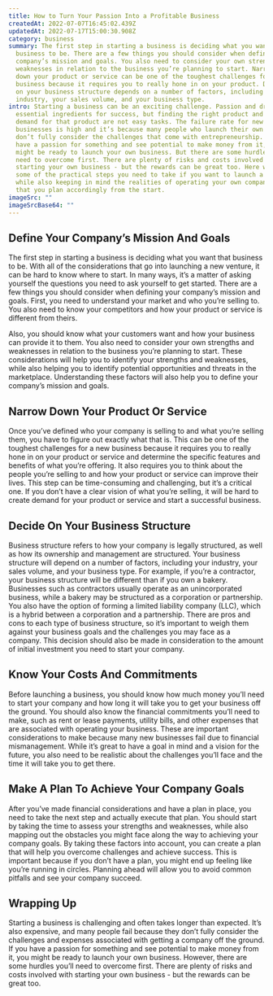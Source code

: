 ```yaml
---
title: How to Turn Your Passion Into a Profitable Business
createdAt: 2022-07-07T16:45:02.439Z
updatedAt: 2022-07-17T15:00:30.908Z
category: business
summary: The first step in starting a business is deciding what you want that
  business to be. There are a few things you should consider when defining your
  company’s mission and goals. You also need to consider your own strengths and
  weaknesses in relation to the business you’re planning to start. Narrowing
  down your product or service can be one of the toughest challenges for a new
  business because it requires you to really hone in on your product. Deciding
  on your business structure depends on a number of factors, including your
  industry, your sales volume, and your business type.
intro: Starting a business can be an exciting challenge. Passion and drive are
  essential ingredients for success, but finding the right product and creating
  demand for that product are not easy tasks. The failure rate for new
  businesses is high and it’s because many people who launch their own ventures
  don’t fully consider the challenges that come with entrepreneurship. If you
  have a passion for something and see potential to make money from it, you
  might be ready to launch your own business. But there are some hurdles you’ll
  need to overcome first. There are plenty of risks and costs involved with
  starting your own business - but the rewards can be great too. Here we look at
  some of the practical steps you need to take if you want to launch a business,
  while also keeping in mind the realities of operating your own company, so
  that you plan accordingly from the start.
imageSrc: ""
imageSrcBase64: ""
---
```


## Define Your Company’s Mission And Goals

The first step in starting a business is deciding what you want that business to be. With all of the considerations that go into launching a new venture, it can be hard to know where to start. In many ways, it’s a matter of asking yourself the questions you need to ask yourself to get started. There are a few things you should consider when defining your company’s mission and goals. First, you need to understand your market and who you’re selling to. You also need to know your competitors and how your product or service is different from theirs.

Also, you should know what your customers want and how your business can provide it to them. You also need to consider your own strengths and weaknesses in relation to the business you’re planning to start. These considerations will help you to identify your strengths and weaknesses, while also helping you to identify potential opportunities and threats in the marketplace. Understanding these factors will also help you to define your company’s mission and goals.

## Narrow Down Your Product Or Service

Once you’ve defined who your company is selling to and what you’re selling them, you have to figure out exactly what that is. This can be one of the toughest challenges for a new business because it requires you to really hone in on your product or service and determine the specific features and benefits of what you’re offering. It also requires you to think about the people you’re selling to and how your product or service can improve their lives. This step can be time-consuming and challenging, but it’s a critical one. If you don’t have a clear vision of what you’re selling, it will be hard to create demand for your product or service and start a successful business.

## Decide On Your Business Structure

Business structure refers to how your company is legally structured, as well as how its ownership and management are structured. Your business structure will depend on a number of factors, including your industry, your sales volume, and your business type. For example, if you’re a contractor, your business structure will be different than if you own a bakery. Businesses such as contractors usually operate as an unincorporated business, while a bakery may be structured as a corporation or partnership. You also have the option of forming a limited liability company (LLC), which is a hybrid between a corporation and a partnership. There are pros and cons to each type of business structure, so it’s important to weigh them against your business goals and the challenges you may face as a company. This decision should also be made in consideration to the amount of initial investment you need to start your company.

## Know Your Costs And Commitments

Before launching a business, you should know how much money you’ll need to start your company and how long it will take you to get your business off the ground. You should also know the financial commitments you’ll need to make, such as rent or lease payments, utility bills, and other expenses that are associated with operating your business. These are important considerations to make because many new businesses fail due to financial mismanagement. While it’s great to have a goal in mind and a vision for the future, you also need to be realistic about the challenges you’ll face and the time it will take you to get there.

## Make A Plan To Achieve Your Company Goals

After you’ve made financial considerations and have a plan in place, you need to take the next step and actually execute that plan. You should start by taking the time to assess your strengths and weaknesses, while also mapping out the obstacles you might face along the way to achieving your company goals. By taking these factors into account, you can create a plan that will help you overcome challenges and achieve success. This is important because if you don’t have a plan, you might end up feeling like you’re running in circles. Planning ahead will allow you to avoid common pitfalls and see your company succeed.

## Wrapping Up

Starting a business is challenging and often takes longer than expected. It’s also expensive, and many people fail because they don’t fully consider the challenges and expenses associated with getting a company off the ground. If you have a passion for something and see potential to make money from it, you might be ready to launch your own business. However, there are some hurdles you’ll need to overcome first. There are plenty of risks and costs involved with starting your own business - but the rewards can be great too.
